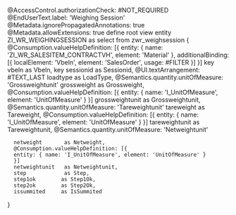@AccessControl.authorizationCheck: #NOT_REQUIRED
@EndUserText.label: 'Weighing Session'
@Metadata.ignorePropagatedAnnotations: true
@Metadata.allowExtensions: true
define root view entity ZI_WR_WEIGHINGSESSION
  as select from zwr_weighsession
{
@Consumption.valueHelpDefinition: [{
  entity: {
  name: 'ZI_WR_SALESITEM_CONTRACTVH',
  element: 'Material'
  },
  additionalBinding: [{
    localElement: 'Vbeln',
    element: 'SalesOrder',
    usage: #FILTER
}]
}]
  key vbeln           as Vbeln,
  key sessionid       as Sessionid,
      @UI.textArrangement: #TEXT_LAST
      loadtype       as LoadType,
      @Semantics.quantity.unitOfMeasure: 'Grossweightunit'
      grossweight     as Grossweight,
      @Consumption.valueHelpDefinition: [{
      entity: { name: 'I_UnitOfMeasure', element: 'UnitOfMeasure' }
      }]
      grossweightunit as Grossweightunit,
      @Semantics.quantity.unitOfMeasure: 'Tareweightunit'
      tareweight      as Tareweight,
      @Consumption.valueHelpDefinition: [{
      entity: { name: 'I_UnitOfMeasure', element: 'UnitOfMeasure' }
      }]
      tareweightunit  as Tareweightunit,
      @Semantics.quantity.unitOfMeasure: 'Netweightunit' 
      
      netweight       as Netweight,
      @Consumption.valueHelpDefinition: [{
      entity: { name: 'I_UnitOfMeasure', element: 'UnitOfMeasure' }
      }]
      netweightunit   as Netweightunit,
      step            as Step,
      step1ok        as Step1Ok,
      step2ok        as Step2Ok,
      issummited     as IsSummited
} 
